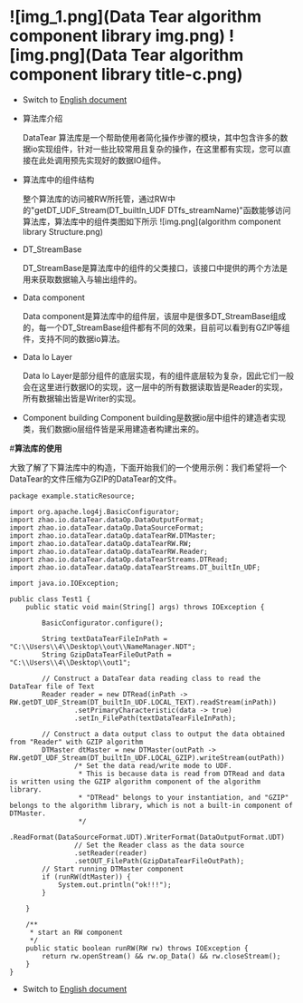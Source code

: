 # ![img_1.png](Data Tear algorithm component library img.png) ![img.png](Data Tear algorithm component library title-c.png)
- Switch to [English document]()
- 算法库介绍
  
  DataTear 算法库是一个帮助使用者简化操作步骤的模块，其中包含许多的数据io实现组件，针对一些比较常用且复杂的操作，在这里都有实现，您可以直接在此处调用预先实现好的数据IO组件。
- 算法库中的组件结构
  
  整个算法库的访问被RW所托管，通过RW中的"getDT_UDF_Stream(DT_builtIn_UDF DTfs_streamName)"函数能够访问算法库，算法库中的组件类图如下所示
![img.png](algorithm component library Structure.png)
- DT_StreamBase
  
  DT_StreamBase是算法库中的组件的父类接口，该接口中提供的两个方法是用来获取数据输入与输出组件的。
- Data component

  Data component是算法库中的组件层，该层中是很多DT_StreamBase组成的，每一个DT_StreamBase组件都有不同的效果，目前可以看到有GZIP等组件，支持不同的数据io算法。

- Data Io Layer

  Data Io Layer是部分组件的底层实现，有的组件底层较为复杂，因此它们一般会在这里进行数据IO的实现，这一层中的所有数据读取皆是Reader的实现，所有数据输出皆是Writer的实现。

- Component building
  Component building是数据io层中组件的建造者实现类，我们数据io层组件皆是采用建造者构建出来的。

#**算法库的使用**

  大致了解了下算法库中的构造，下面开始我们的一个使用示例：我们希望将一个DataTear的文件压缩为GZIP的DataTear的文件。
```
package example.staticResource;

import org.apache.log4j.BasicConfigurator;
import zhao.io.dataTear.dataOp.DataOutputFormat;
import zhao.io.dataTear.dataOp.DataSourceFormat;
import zhao.io.dataTear.dataOp.dataTearRW.DTMaster;
import zhao.io.dataTear.dataOp.dataTearRW.RW;
import zhao.io.dataTear.dataOp.dataTearRW.Reader;
import zhao.io.dataTear.dataOp.dataTearStreams.DTRead;
import zhao.io.dataTear.dataOp.dataTearStreams.DT_builtIn_UDF;

import java.io.IOException;

public class Test1 {
    public static void main(String[] args) throws IOException {

        BasicConfigurator.configure();

        String textDataTearFileInPath = "C:\\Users\\4\\Desktop\\out\\NameManager.NDT";
        String GzipDataTearFileOutPath = "C:\\Users\\4\\Desktop\\out1";

        // Construct a DataTear data reading class to read the DataTear file of Text
        Reader reader = new DTRead(inPath -> RW.getDT_UDF_Stream(DT_builtIn_UDF.LOCAL_TEXT).readStream(inPath))
                .setPrimaryCharacteristic(data -> true)
                .setIn_FilePath(textDataTearFileInPath);

        // Construct a data output class to output the data obtained from "Reader" with GZIP algorithm
        DTMaster dtMaster = new DTMaster(outPath -> RW.getDT_UDF_Stream(DT_builtIn_UDF.LOCAL_GZIP).writeStream(outPath))
                /* Set the data read/write mode to UDF.
                 * This is because data is read from DTRead and data is written using the GZIP algorithm component of the algorithm library.
                 * "DTRead" belongs to your instantiation, and "GZIP" belongs to the algorithm library, which is not a built-in component of DTMaster.
                 */
                .ReadFormat(DataSourceFormat.UDT).WriterFormat(DataOutputFormat.UDT)
                // Set the Reader class as the data source
                .setReader(reader)
                .setOUT_FilePath(GzipDataTearFileOutPath);
        // Start running DTMaster component
        if (runRW(dtMaster)) {
            System.out.println("ok!!!");
        }

    }

    /**
     * start an RW component
     */
    public static boolean runRW(RW rw) throws IOException {
        return rw.openStream() && rw.op_Data() && rw.closeStream();
    }
}
```
- Switch to [English document]()